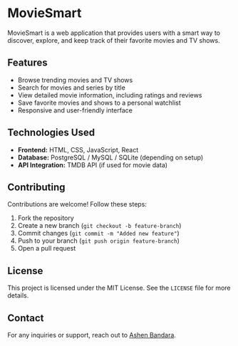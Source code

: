 # MovieSmart

MovieSmart is a web application that provides users with a smart way to discover, explore, and keep track of their favorite movies and TV shows.

## Features
- Browse trending movies and TV shows
- Search for movies and series by title
- View detailed movie information, including ratings and reviews
- Save favorite movies and shows to a personal watchlist
- Responsive and user-friendly interface

## Technologies Used
- **Frontend:** HTML, CSS, JavaScript, React
- **Database:** PostgreSQL / MySQL / SQLite (depending on setup)
- **API Integration:** TMDB API (if used for movie data)

## Contributing
Contributions are welcome! Follow these steps:
1. Fork the repository
2. Create a new branch (`git checkout -b feature-branch`)
3. Commit changes (`git commit -m "Added new feature"`)
4. Push to your branch (`git push origin feature-branch`)
5. Open a pull request

## License
This project is licensed under the MIT License. See the `LICENSE` file for more details.

## Contact
For any inquiries or support, reach out to [Ashen Bandara](https://github.com/ashenbandara02).

